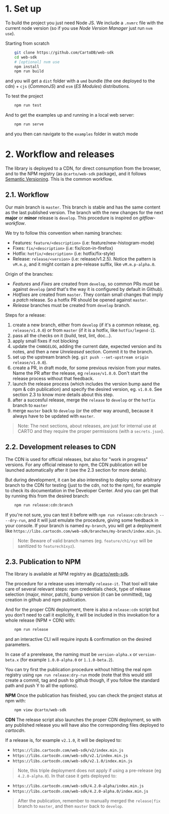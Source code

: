 # 1. Set up

To build the project you just need Node JS. We include a `.nvmrc` file with the current node version (so if you use _Node Version Manager_ just run `nvm use`).

Starting from scratch

```bash
    git clone https://github.com/CartoDB/web-sdk
    cd web-sdk
    # [optional] nvm use
    npm install
    npm run build
```

and you will get a `dist` folder with a `umd` bundle (the one deployed to the cdn) + `cjs` (_CommonJS_) and `esm` (_ES Modules_) distributions.

To test the project

```bash
    npm run test
```

And to get the examples up and running in a local web server:

```bash
    npm run serve
```

and you then can navigate to the `examples` folder in watch mode

# 2. Workflow and releases

The library is deployed to a CDN, for direct consumption from the browser, and to the NPM registry (as `@carto/web-sdk` package), and it follows [Semantic Versioning](http://semver.org/spec/v2.0.0.html). This is the common workflow.

## 2.1. Workflow

Our main branch is `master`. This branch is stable and has the same content as the last published version. The branch with the new changes for the next **major** or **minor** release is `develop`. This procedure is inspired on _gitflow-workflow_.

We try to follow this convention when naming branches:

- Features: `feature/<description>` (i.e: feature/new-histogram-mode)
- Fixes: `fix/<description>` (i.e: fix/icon-in-firefox)
- Hotfix: `hotfix/<description>` (i.e: hotfix/fix-style)
- Release: `release/<version>` (i.e: release/v1.2.5). Notice the pattern is `vM.m.p`, and it might contain a pre-release suffix, like `vM.m.p-alpha.0`.

Origin of the branches:

- _Features_ and _Fixes_ are created from `develop`, so common PRs must be against `develop` (and that's the way it is configured by default in Github).
- _Hotfixes_ are created from `master`. They contain small changes that imply a _patch_ release. So a hotfix PR should be opened against `master`.
- _Release_ branches must be created from `develop` branch.

Steps for a release:

1. create a new branch, either from `develop` (if it's a common release, eg. `release/v1.0.0`) or from `master` (if it is a hotfix, like `hotfix/legend-1`).
2. pass all the checks on it (build, test, lint, doc...).
3. apply small fixes if not blocking
4. update the `CHANGELOG`, adding the current date, expected version and its notes, and then a new _Unreleased_ section. Commit it to the branch.
5. set up the upstream branch (eg. `git push --set-upstream origin release/v1.0.0`).
6. create a PR, in draft mode, for some previous revision from your mates. Name the PR after the release, eg `release/v1.0.0`. Don't start the release process without that feedback.
7. launch the release process (which includes the version bump aand the npm & cdn publication) and specify the desired version, eg. `v1.0.0`. See section 2.3 to know more details about this step.
8. after a succesful release, merge the `release` to `develop` or the `hotfix` branch to `master`
9. merge `master` back to `develop` (or the other way around), because it always have to be updated with `master`.

> Note: The next sections, about releases, are just for internal use at CARTO and they require the proper permissions (with a `secrets.json`).

## 2.2. Development releases to CDN

The CDN is used for official releases, but also for "work in progress" versions. For any official release to npm, the CDN publication will be launched automatically after it (see the 2.3 section for more details).

But during development, it can be also interesting to deploy some arbitrary branch to the CDN for testing (just to the cdn, not to the npm), for example to check its documentation in the Developer Center. And you can get that by running this from the desired branch:

```bash
    npm run release:cdn:branch
```

If you're not sure, you can test it before with `npm run release:cdn:branch -- --dry-run`, and it will just emulate the procedure, giving some feedback in your console. If your branch is named `my-branch`, you will get a deployment like `https://libs.cartocdn.com/web-sdk/branches/my-branch/index.min.js`.

> Note: Beware of valid branch names (eg. `feature/ch1/xyz` will be sanitized to `featurech1xyz`).

## 2.3. Publication to NPM

The library is available at NPM registry as [@carto/web-sdk](https://www.npmjs.com/package/@carto/web-sdk).

The procedure for a release uses internally `release-it`. That tool will take care of several relevant steps: npm credentials check, type of release selection (major, minor, patch), bump version (it can be ommitted), tag creation in github and npm publication.

And for the proper CDN deployment, there is also a `release:cdn` script but you don't need to call it explicitly, it will be included in this invokation for a whole release (NPM + CDN) with:

```bash
    npm run release
```

and an interactive CLI will require inputs & confirmation on the desired parameters.

In case of a prerelease, the naming must be `version-alpha.x` or `version-beta.x` (for example `1.0.0-alpha.0` or `1.1.0-beta.2`).

You can try first the publication procedure without hitting the real npm registry using `npm run release:dry-run` mode (note that this would still create a commit, tag and push to github though, if you follow the standard path and push Y to all the options).

**NPM**
Once the publication has finished, you can check the project status at npm with:

```bash
    npm view @carto/web-sdk
```

**CDN**
The release script also launches the proper CDN deployment, so with any published release you will have also the corresponding files deployed to _cartocdn_.

If a release is, for example `v2.1.0`, it will be deployed to:

- `https://libs.cartocdn.com/web-sdk/v2/index.min.js`
- `https://libs.cartocdn.com/web-sdk/v2.1/index.min.js`
- `https://libs.cartocdn.com/web-sdk/v2.1.0/index.min.js`

> Note, this triple deployment does not apply if using a pre-release (eg `4.2.0-alpha.0`). In that case it gets deployed to:

- `https://libs.cartocdn.com/web-sdk/4.2.0-alpha/index.min.js`
- `https://libs.cartocdn.com/web-sdk/4.2.0-alpha.0/index.min.js`

> After the publication, remember to manually merged the `release|fix` branch to `master`, and then `master` back to `develop`.
